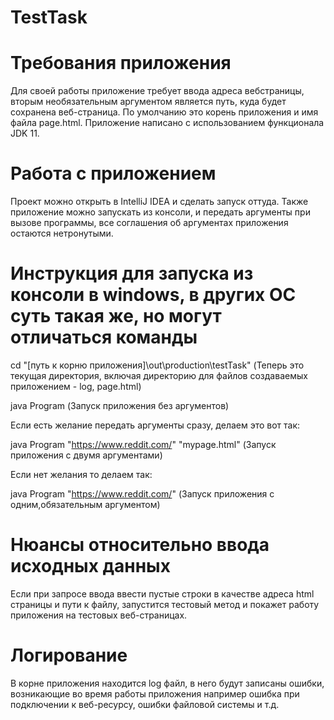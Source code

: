 # TestTask
# Требования приложения
Для своей работы приложение требует ввода адреса вебстраницы, вторым необязательным аргументом является путь, куда будет сохранена веб-страница. По умолчанию это корень приложения и имя файла page.html.
Приложение написано с использованием функционала JDK 11.

# Работа с приложением
Проект можно открыть в IntelliJ IDEA и сделать запуск оттуда.
Также приложение можно запускать из консоли, и передать аргументы при вызове программы, все соглашения об аргументах приложения остаются нетронутыми.



# Инструкция для запуска из консоли в windows, в других ОС суть такая же, но могут отличаться команды

cd "[путь к корню приложения]\out\production\testTask"             (Теперь это текущая директория, включая директорию для файлов создаваемых приложением - log, page.html)

java Program      						(Запуск приложения без аргументов)

Если есть желание передать аргументы сразу, делаем это вот так:

java Program "https://www.reddit.com/" "mypage.html"   (Запуск приложения с двумя аргументами) 

Если нет желания то делаем так:

java Program "https://www.reddit.com/"   (Запуск приложения с одним,обязательным аргументом) 

# Нюансы относительно ввода исходных данных
Если при запросе ввода  ввести пустые строки в качестве адреса html страницы и пути к файлу, запустится тестовый метод и покажет работу приложения на тестовых веб-страницах.

# Логирование
В корне приложения находится log файл, в него будут записаны ошибки, возникающие во время работы приложения например ошибка при подключении к веб-ресурсу, ошибки файловой системы и т.д. 
